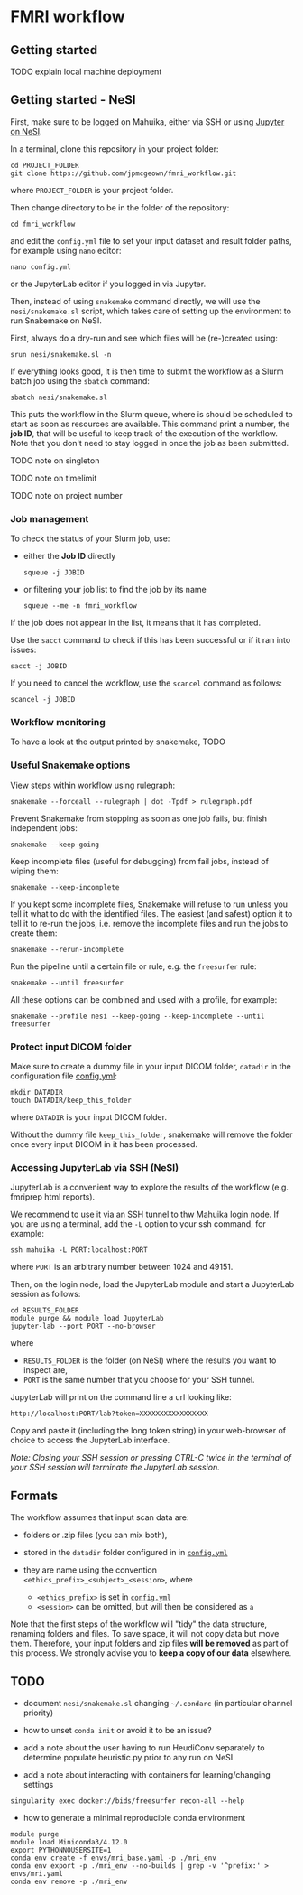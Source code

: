 # FMRI workflow


## Getting started

TODO explain local machine deployment


## Getting started - NeSI

First, make sure to be logged on Mahuika, either via SSH or using [Jupyter on NeSI](https//jupyter.nesi.org.nz).

In a terminal, clone this repository in your project folder:

```
cd PROJECT_FOLDER
git clone https://github.com/jpmcgeown/fmri_workflow.git
```

where `PROJECT_FOLDER` is your project folder.

Then change directory to be in the folder of the repository:

```
cd fmri_workflow
```

and edit the `config.yml` file to set your input dataset and result folder paths, for example using `nano` editor:

```
nano config.yml
```

or the JupyterLab editor if you logged in via Jupyter.

Then, instead of using `snakemake` command directly, we will use the `nesi/snakemake.sl` script, which takes care of setting up the environment to run Snakemake on NeSI.

First, always do a dry-run and see which files will be (re-)created using:

```
srun nesi/snakemake.sl -n
```

If everything looks good, it is then time to submit the workflow as a Slurm batch job using the `sbatch` command:

```
sbatch nesi/snakemake.sl
```

This puts the workflow in the Slurm queue, where is should be scheduled to start as soon as resources are available.
This command print a number, the **job ID**, that will be useful to keep track of the execution of the workflow.
Note that you don't need to stay logged in once the job as been submitted.

TODO note on singleton

TODO note on timelimit

TODO note on project number


### Job management

To check the status of your Slurm job, use:

- either the **Job ID** directly

  ```
  squeue -j JOBID
  ```

- or filtering your job list to find the job by its name

  ```
  squeue --me -n fmri_workflow
  ```

If the job does not appear in the list, it means that it has completed.

Use the `sacct` command to check if this has been successful or if it ran into issues:

```
sacct -j JOBID
```

If you need to cancel the workflow, use the `scancel` command as follows:

```
scancel -j JOBID
```


### Workflow monitoring

To have a look at the output printed by snakemake, TODO


### Useful Snakemake options

View steps within workflow using rulegraph:
```
snakemake --forceall --rulegraph | dot -Tpdf > rulegraph.pdf
```

Prevent Snakemake from stopping as soon as one job fails, but finish independent jobs:

```
snakemake --keep-going
```

Keep incomplete files (useful for debugging) from fail jobs, instead of wiping them:

```
snakemake --keep-incomplete
```

If you kept some incomplete files, Snakemake will refuse to run unless you tell it what to do with the identified files.
The easiest (and safest) option it to tell it to re-run the jobs, i.e. remove the incomplete files and run the jobs to create them:

```
snakemake --rerun-incomplete
```

Run the pipeline until a certain file or rule, e.g. the `freesurfer` rule:

```
snakemake --until freesurfer
```

All these options can be combined and used with a profile, for example:

```
snakemake --profile nesi --keep-going --keep-incomplete --until freesurfer
```


### Protect input DICOM folder

Make sure to create a dummy file in your input DICOM folder, `datadir` in the configuration file [config.yml](config.yml):

```
mkdir DATADIR
touch DATADIR/keep_this_folder
```

where `DATADIR` is your input DICOM folder.

Without the dummy file `keep_this_folder`, snakemake will remove the folder once every input DICOM in it has been processed.


### Accessing JupyterLab via SSH (NeSI)

JupyterLab is a convenient way to explore the results of the workflow (e.g. fmriprep html reports).

We recommend to use it via an SSH tunnel to thw Mahuika login node.
If you are using a terminal, add the `-L` option to your ssh command, for example:

```
ssh mahuika -L PORT:localhost:PORT
```

where `PORT` is an arbitrary number between 1024 and 49151.

Then, on the login node, load the JupyterLab module and start a JupyterLab session as follows:

```
cd RESULTS_FOLDER
module purge && module load JupyterLab
jupyter-lab --port PORT --no-browser
```

where

- `RESULTS_FOLDER` is the folder (on NeSI) where the results you want to inspect are,
- `PORT` is the same number that you choose for your SSH tunnel.

JupyterLab will print on the command line a url looking like:

```
http://localhost:PORT/lab?token=XXXXXXXXXXXXXXXXX
```

Copy and paste it (including the long token string) in your web-browser of choice to access the JupyterLab interface.

*Note: Closing your SSH session or pressing CTRL-C twice in the terminal of your SSH session will terminate the JupyterLab session.*


## Formats

The workflow assumes that input scan data are:

- folders or .zip files (you can mix both),
- stored in the `datadir` folder configured in  in [`config.yml`](config.yml)
- they are name using the convention `<ethics_prefix>_<subject>_<session>`, where

  - `<ethics_prefix>` is set in [`config.yml`](config.yml)
  - `<session>` can be omitted, but will then be considered as `a`

Note that the first steps of the workflow will "tidy" the data structure, renaming folders and files.
To save space, it will not copy data but move them.
Therefore, your input folders and zip files **will be removed** as part of this process.
We strongly advise you to **keep a copy of our data** elsewhere.


## TODO

- document `nesi/snakemake.sl` changing `~/.condarc` (in particular channel priority)

- how to unset `conda init` or avoid it to be an issue?

- add a note about the user having to run HeudiConv separately to determine populate heuristic.py prior to any run on NeSI

- add a note about interacting with containers for learning/changing settings

```
singularity exec docker://bids/freesurfer recon-all --help
```

- how to generate a minimal reproducible conda environment

```
module purge
module load Miniconda3/4.12.0
export PYTHONNOUSERSITE=1
conda env create -f envs/mri_base.yaml -p ./mri_env
conda env export -p ./mri_env --no-builds | grep -v '^prefix:' > envs/mri.yaml
conda env remove -p ./mri_env
```
